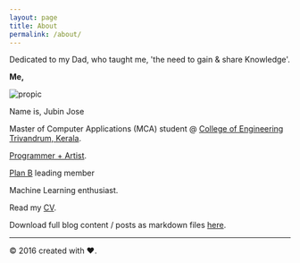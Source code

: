 ```yaml
---
layout: page
title: About
permalink: /about/
---
```


Dedicated to my Dad, who taught me, 'the need to gain & share Knowledge'.


**Me,** 

![propic](https://cloud.githubusercontent.com/assets/19545678/16712445/33bcefba-46a5-11e6-877d-2a5533cb84eb.jpg)

Name is, Jubin Jose

Master of Computer Applications (MCA) student @ [College of Engineering Trivandrum, Kerala](http://www.cet.ac.in).
 
[Programmer + Artist](https://youtu.be/8LdwhOEwMiU?list=PLpRfNIvlwqr895ZBuLEfQ6IISN38W4_Bm).
 
[Plan B](http://yesitsplanb.tumblr.com) leading member 
 
Machine Learning enthusiast.

Read my [CV](https://github.com/freakeinstein/freakeinstein.github.io/files/327786/Jubin.Jose.Resume.EA.pdf).

Download full blog content / posts as markdown files [here](https://github.com/freakeinstein/freakeinstein.github.io/tree/master/_posts).

---
 © 2016 created with ♥.    